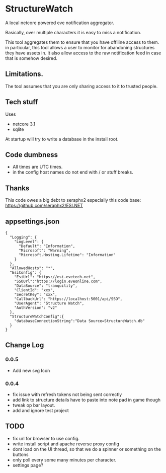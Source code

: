 # StructureWatch
A local netcore powered eve notification aggregator.

Basically, over multiple characters it is easy to miss a notification.

This tool aggregates them to ensure that you have offiline access to them. in particular, this tool allows a user to monitor for abandoning structures they have assets in. It also allow access to the raw notification feed in case that is somehow desired.

## Limitations.

The tool assumes that you are only sharing access to it to trusted people. 


## Tech stuff
Uses
* netcore 3.1
* sqlite

At startup will try to write a database in the install root.


## Code dumbness
* All times are UTC times.
* in the config host names do not end with / or stuff breaks.

## Thanks
This code owes a big debt to seraphx2 especially this code base: https://github.com/seraphx2/ESI.NET

## appsettings.json 

`````
{
  "Logging": {
    "LogLevel": {
      "Default": "Information",
      "Microsoft": "Warning",
      "Microsoft.Hosting.Lifetime": "Information"
    }
  },
  "AllowedHosts": "*",
  "EsiConfig": {
    "EsiUrl": "https://esi.evetech.net",
    "SSOUrl":"https://login.eveonline.com",
    "DataSource": "tranquility",
    "ClientId": "xxx",
    "SecretKey": "xxx",
    "CallbackUrl": "https://localhost:5001/api/SSO",
    "UserAgent": "Structure Watch",
    "AuthVersion": "v2"
  },
  "StructureWatchConfig":{
    "databaseConnectionString":"Data Source=StructureWatch.db"
  }
}
`````
## Change Log

### 0.0.5
 * Add new svg Icon
 
 
### 0.0.4
 * fix issue with refresh tokens not being sent correctly
 * add link to structure details have to paste into note pad in game though
 * tweak op bar layout.
 * add and ignore test project


## TODO
* fix url for browser to use config.
* write install script and apache reverse proxy config
* dont load on the UI thread, so that we do a spinner or something on the buttons
* only poll every some many minutes per character. 
* settings page?


